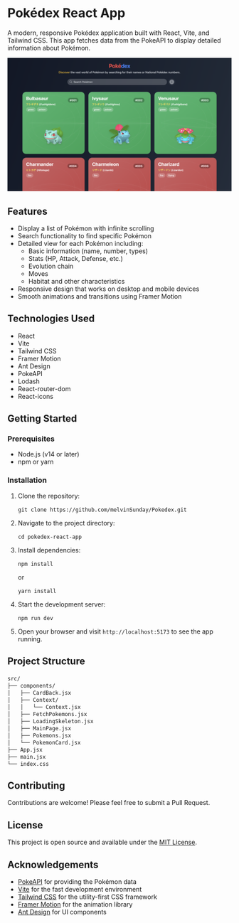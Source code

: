 # Pokédex React App

A modern, responsive Pokédex application built with React, Vite, and Tailwind CSS. This app fetches data from the PokeAPI to display detailed information about Pokémon.

<p align="center">
  <img src="./src/assets/pokedex-preview.png" alt="Pokédex App Preview" width="600">
</p>

## Features

- Display a list of Pokémon with infinite scrolling
- Search functionality to find specific Pokémon
- Detailed view for each Pokémon including:
  - Basic information (name, number, types)
  - Stats (HP, Attack, Defense, etc.)
  - Evolution chain
  - Moves
  - Habitat and other characteristics
- Responsive design that works on desktop and mobile devices
- Smooth animations and transitions using Framer Motion

## Technologies Used

- React
- Vite
- Tailwind CSS
- Framer Motion
- Ant Design
- PokeAPI
- Lodash
- React-router-dom
- React-icons

## Getting Started

### Prerequisites

- Node.js (v14 or later)
- npm or yarn

### Installation

1. Clone the repository:
   ```
   git clone https://github.com/melvinSunday/Pokedex.git
   ```

2. Navigate to the project directory:
   ```
   cd pokedex-react-app
   ```

3. Install dependencies:
   ```
   npm install
   ```
   or
   ```
   yarn install
   ```

4. Start the development server:
   ```
   npm run dev
   ```

5. Open your browser and visit `http://localhost:5173` to see the app running.

## Project Structure

```
src/
├── components/
│   ├── CardBack.jsx
│   ├── Context/
│   │   └── Context.jsx
│   ├── FetchPokemons.jsx
│   ├── LoadingSkeleton.jsx
│   ├── MainPage.jsx
│   ├── Pokemons.jsx
│   └── PokemonCard.jsx
├── App.jsx
├── main.jsx
└── index.css
```

## Contributing

Contributions are welcome! Please feel free to submit a Pull Request.

## License

This project is open source and available under the [MIT License](LICENSE).

## Acknowledgements

- [PokeAPI](https://pokeapi.co/) for providing the Pokémon data
- [Vite](https://vitejs.dev/) for the fast development environment
- [Tailwind CSS](https://tailwindcss.com/) for the utility-first CSS framework
- [Framer Motion](https://www.framer.com/motion/) for the animation library
- [Ant Design](https://ant.design/) for UI components

